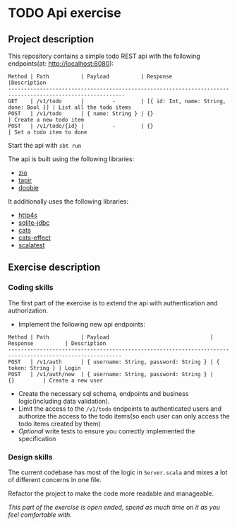 # TODO Api exercise

## Project description

This repository contains a simple todo REST api with the following endpoints(at: [http://localhost:8080](http://localhost:8080)):

```
Method | Path          | Payload          | Response                                |Description
-----------------------------------------------------------------------------------------------------------
GET    | /v1/todo      |         -        | [{ id: Int, name: String, done: Bool }] | List all the todo items
POST   | /v1/todo      | { name: String } | {}                                      | Create a new todo item
POST   | /v1/todo/{id} |         -        | {}                                      | Set a todo item to done
```

Start the api with `sbt run`

The api is built using the following libraries:

 * [zio](https://zio.dev/)
 * [tapir](https://github.com/softwaremill/tapir)
 * [doobie](https://tpolecat.github.io/doobie/)
 
It additionally uses the following libraries:

 * [http4s](https://http4s.org/)
 * [sqlite-jdbc](https://github.com/xerial/sqlite-jdbc)
 * [cats](https://typelevel.org/cats/)
 * [cats-effect](https://typelevel.org/cats-effect/)
 * [scalatest](http://www.scalatest.org/)

## Exercise description

### Coding skills

The first part of the exercise is to extend the api with authentication and authorization.
 * Implement the following new api endpoints:

```
Method | Path          | Payload                                | Response          | Description
----------------------------------------------------------------------------------------------------------
POST   | /v1/auth      | { username: String, password: String } | { token: String } | Login
POST   | /v1/auth/new  | { username: String, password: String } |        {}         | Create a new user
```

 * Create the necessary sql schema, endpoints and business logic(including data validation).
 * Limit the access to the `/v1/todo` endpoints to authenticated users and authorize the access to the todo items(so each user can only access the todo items created by them)
 * *Optional* write tests to ensure you correctly implemented the specification
 
### Design skills
 
The current codebase has most of the logic in `Server.scala` and mixes a lot of different concerns in one file.
 
Refactor the project to make the code more readable and manageable.
 
*This part of the exercise is open ended, spend as much time on it as you feel comfortable with.*
